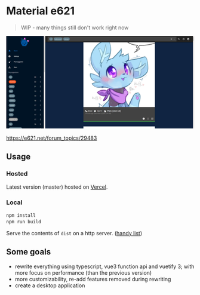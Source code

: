 # Material e621

> WIP - many things still don't work right now

![screenshot](./screenshot.png)

https://e621.net/forum_topics/29483

## Usage

### Hosted

Latest version (master) hosted on [Vercel](https://material-e621.vercel.app/).

### Local

```bash
npm install
npm run build
```

Serve the contents of `dist` on a http server. ([handy list](https://gist.github.com/willurd/5720255))

## Some goals

- rewrite everything using typescript, vue3 function api and vuetify 3; with more focus on performance (than the previous version)
- more customizability, re-add features removed during rewriting
- create a desktop application

<!-- [Configuration Reference](https://cli.vuejs.org/config/) -->
